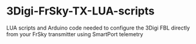# 3Digi-FrSky-TX-LUA-scripts
LUA scripts and Arduino code needed to configure the 3Digi FBL directly from your FrSky transmitter using SmartPort telemetry
